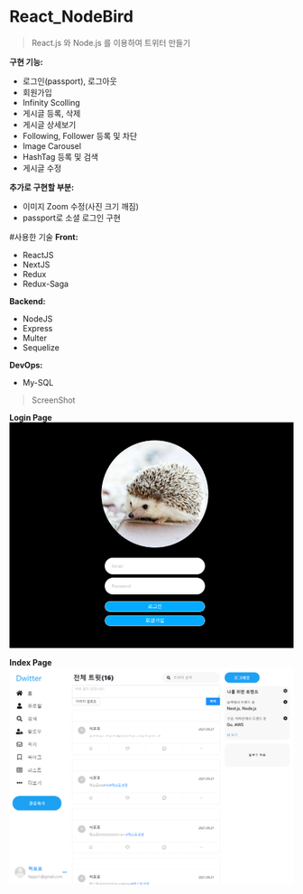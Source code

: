 # React_NodeBird

> React.js 와 Node.js 를 이용하여 트위터 만들기

**구현 기능:**

- 로그인(passport), 로그아웃
- 회원가입
- Infinity Scolling
- 게시글 등록, 삭제
- 게시글 상세보기
- Following, Follower 등록 및 차단
- Image Carousel
- HashTag 등록 및 검색
- 게시글 수정

**추가로 구현할 부분:**

- 이미지 Zoom 수정(사진 크기 깨짐)
- passport로 소셜 로그인 구현

#사용한 기술
**Front:**

- ReactJS
- NextJS
- Redux
- Redux-Saga

**Backend:**

- NodeJS
- Express
- Multer
- Sequelize

**DevOps:**

- My-SQL

> ScreenShot


**Login Page**  
![login_screensh](./prepare/screenshot/login.PNG 'Login')


**Index Page**  
![index_screensh](./prepare/screenshot/index.PNG 'Index')
